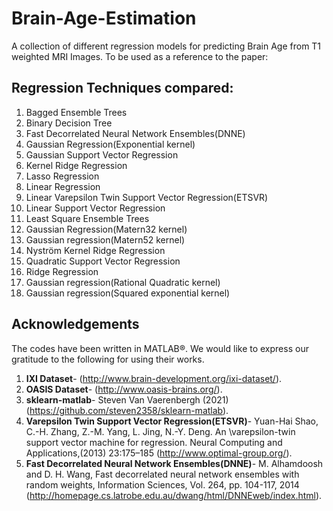 # Brain-Age-Estimation
A collection of different regression models for predicting Brain Age from T1 weighted MRI Images. To be used as a reference to the paper: <Paper Name>

## Regression Techniques compared:
1. Bagged Ensemble Trees
2. Binary Decision Tree
3. Fast Decorrelated Neural Network Ensembles(DNNE)
4. Gaussian Regression(Exponential kernel)
5. Gaussian Support Vector Regression
6. Kernel Ridge Regression
7. Lasso Regression
8. Linear Regression
9. Linear Varepsilon Twin Support Vector Regression(ETSVR)
10. Linear Support Vector Regression
11. Least Square Ensemble Trees
12. Gaussian Regression(Matern32 kernel)
13. Gaussian regression(Matern52 kernel)
14. Nystr&ouml;m Kernel Ridge Regression
15. Quadratic Support Vector Regression
16. Ridge Regression
17. Gaussian regression(Rational Quadratic kernel)
18. Gaussian regression(Squared exponential kernel)

## Acknowledgements

The codes have been written in MATLAB&reg;. We would like to express our gratitude to the following for using their works.

1. **IXI Dataset**- (http://www.brain-development.org/ixi-dataset/). 
2. **OASIS Dataset**- (http://www.oasis-brains.org/). 
3. **sklearn-matlab**- Steven Van Vaerenbergh (2021) (https://github.com/steven2358/sklearn-matlab). 
4. **Varepsilon Twin Support Vector Regression(ETSVR)**- Yuan-Hai Shao, C.-H. Zhang, Z.-M. Yang, L. Jing, N.-Y. Deng. An \varepsilon-twin support vector machine for regression.      Neural Computing and Applications,(2013) 23:175–185 (http://www.optimal-group.org/).
5. **Fast Decorrelated Neural Network Ensembles(DNNE)**- M. Alhamdoosh and D. H. Wang, Fast decorrelated neural network ensembles with random weights, Information Sciences, Vol.      264, pp. 104-117, 2014 (http://homepage.cs.latrobe.edu.au/dwang/html/DNNEweb/index.html).
